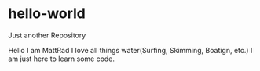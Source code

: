 # hello-world
Just another Repository 

Hello I am MattRad I love all things water(Surfing, Skimming, Boatign, etc.) I am just here to learn some code. 

